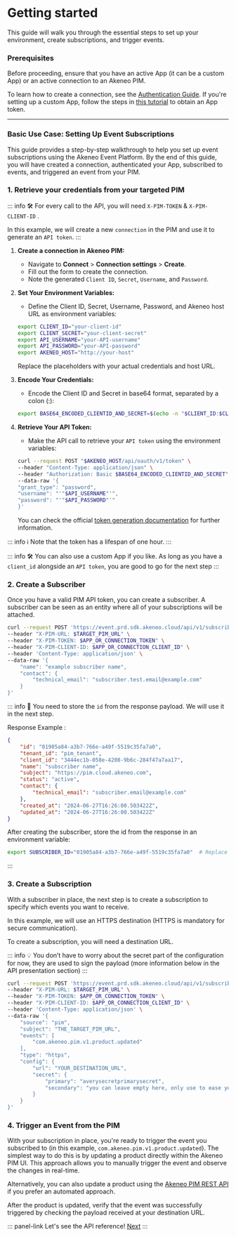 # Getting started

This guide will walk you through the essential steps to set up your environment, create subscriptions, and trigger events.

### Prerequisites

Before proceeding, ensure that you have an active App (it can be a custom App) or an active connection to an Akeneo PIM.

To learn how to create a connection, see the [Authentication Guide](/documentation/authentication.html#client-idsecret-generation). If you're setting up a custom App, follow the steps in [this tutorial](/tutorials/how-to-get-your-app-token.html#) to obtain an App token.

---

### Basic Use Case: Setting Up Event Subscriptions

This guide provides a step-by-step walkthrough to help you set up event subscriptions using the Akeneo Event Platform. By the end of this guide, you will have created a connection, authenticated your App, subscribed to events, and triggered an event from your PIM.

### 1. Retrieve your credentials from your targeted PIM

::: info
🛠 For every call to the API, you will need `X-PIM-TOKEN` & `X-PIM-CLIENT-ID` .

In this example, we will create a new `connection` in the PIM and use it to generate an `API token`.
:::

1. **Create a connection in Akeneo PIM:**
   - Navigate to **Connect** > **Connection settings** > **Create**.
   - Fill out the form to create the connection.
   - Note the generated `Client ID`, `Secret`, `Username`, and `Password`.

2. **Set Your Environment Variables:**
   - Define the Client ID, Secret, Username, Password, and Akeneo host URL as environment variables:
    ```bash
   export CLIENT_ID="your-client-id"
   export CLIENT_SECRET="your-client-secret"
   export API_USERNAME="your-API-username"
   export API_PASSWORD="your-API-password"
   export AKENEO_HOST="http://your-host"
    ```
   Replace the placeholders with your actual credentials and host URL.

3. **Encode Your Credentials:**
   - Encode the Client ID and Secret in base64 format, separated by a colon (:):
   ```bash
   export BASE64_ENCODED_CLIENTID_AND_SECRET=$(echo -n "$CLIENT_ID:$CLIENT_SECRET" | base64)
   ```

4. **Retrieve Your API Token:**
   - Make the API call to retrieve your `API token` using the environment variables:

    ```bash
   curl --request POST "$AKENEO_HOST/api/oauth/v1/token" \
   --header "Content-Type: application/json" \
   --header "Authorization: Basic $BASE64_ENCODED_CLIENTID_AND_SECRET" \
   --data-raw '{
   "grant_type": "password",
   "username": "'"$API_USERNAME"'",
   "password": "'"$API_PASSWORD"'"
   }'
    ```
   You can check the official [token generation documentation](/documentation/authentication.html#token-generation) for further information.

::: info
ℹ️ Note that the token has a lifespan of one hour.
:::

::: info
🛠 You can also use a custom App if you like. As long as you have a `client_id` alongside an `API token`, you are good to go for the next step
:::

### 2. Create a Subscriber

Once you have a valid PIM API token, you can create a subscriber. A subscriber can be seen as an entity where all of your subscriptions will be attached.

```bash
curl --request POST 'https://event.prd.sdk.akeneo.cloud/api/v1/subscriber' \
--header "X-PIM-URL: $TARGET_PIM_URL" \
--header "X-PIM-TOKEN: $APP_OR_CONNECTION_TOKEN" \
--header "X-PIM-CLIENT-ID: $APP_OR_CONNECTION_CLIENT_ID" \
--header 'Content-Type: application/json' \
--data-raw '{
    "name": "example subscriber name",
    "contact": {
        "technical_email": "subscriber.test.email@example.com"
    }
}'
```

::: info
📌 You need to store the `id` from the response payload. We will use it in the next step.

Response Example :

```json
{
    "id": "01905a84-a3b7-766e-a49f-5519c35fa7a0",
    "tenant_id": "pim_tenant",
    "client_id": "3444ec1b-058e-4208-9b6c-284f47a7aa17",
    "name": "subscriber name",
    "subject": "https://pim.cloud.akeneo.com",
    "status": "active",
    "contact": {
        "technical_email": "subscriber.email@example.com"
    },
    "created_at": "2024-06-27T16:26:00.503422Z",
    "updated_at": "2024-06-27T16:26:00.503422Z"
}
```
After creating the subscriber, store the id from the response in an environment variable:
```bash
export SUBSCRIBER_ID="01905a84-a3b7-766e-a49f-5519c35fa7a0"  # Replace with the actual ID from the response
```
:::

### 3. Create a Subscription

With a subscriber in place, the next step is to create a subscription to specify which events you want to receive.

In this example, we will use an HTTPS destination (HTTPS is mandatory for secure communication).

To create a subscription, you will need a destination URL.

::: info
💡 You don’t have to worry about the secret part of the configuration for now, they are used to sign the payload (more information below in the API presentation section)
:::

```bash
curl --request POST 'https://event.prd.sdk.akeneo.cloud/api/v1/subscriber/$SUBSCRIBER_ID/subscription' \
--header "X-PIM-URL: $TARGET_PIM_URL" \
--header "X-PIM-TOKEN: $APP_OR_CONNECTION_TOKEN" \
--header "X-PIM-CLIENT-ID: $APP_OR_CONNECTION_CLIENT_ID" \
--header 'Content-Type: application/json' \
--data-raw '{
    "source": "pim",
    "subject": "THE_TARGET_PIM_URL",
    "events": [
        "com.akeneo.pim.v1.product.updated"
    ],
    "type": "https",
    "config": {
        "url": "YOUR_DESTINATION_URL",
        "secret": {
            "primary": "averysecretprimarysecret",
            "secondary": "you can leave empty here, only use to ease your secret rotation use cases"
        }
    }
}'
```

### 4. Trigger an Event from the PIM

With your subscription in place, you're ready to trigger the event you subscribed to (in this example, `com.akeneo.pim.v1.product.updated`). The simplest way to do this is by updating a product directly within the Akeneo PIM UI. This approach allows you to manually trigger the event and observe the changes in real-time.

Alternatively, you can also update a product using the [Akeneo PIM REST API](/api-reference.html#post_products_uuid) if you prefer an automated approach.

After the product is updated, verify that the event was successfully triggered by checking the payload received at your destination URL.

::: panel-link Let's see the API reference! [Next](/akeneo-event-platform/api-reference.html) :::
